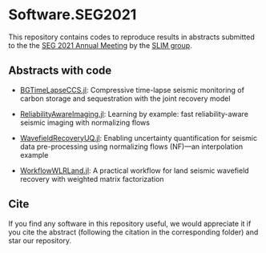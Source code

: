 # Software.SEG2021


This repository contains codes to reproduce results in abstracts submitted to the the [SEG 2021 Annual Meeting](https://seg.org/AM/) by the [SLIM group](https://slim.gatech.edu/).

## Abstracts with code

* [BGTimeLapseCCS.jl](https://github.com/slimgroup/Software.SEG2021/tree/main/BGTimeLapseCCS.jl):
Compressive time-lapse seismic monitoring of carbon storage and sequestration with the joint recovery model

* [ReliabilityAwareImaging.jl](https://github.com/slimgroup/Software.SEG2021/tree/main/ReliabilityAwareImaging.jl):
Learning by example: fast reliability-aware seismic imaging with normalizing flows

* [WavefieldRecoveryUQ.jl](https://github.com/slimgroup/Software.SEG2021/tree/main/WavefieldRecoveryUQ.jl):
Enabling uncertainty quantification for seismic data pre-processing using normalizing flows (NF)—an interpolation example

* [WorkflowWLRLand.jl](https://github.com/slimgroup/Software.SEG2021/tree/main/WorkflowWLRLand.jl):
A practical workflow for land seismic wavefield recovery with weighted matrix factorization

## Cite

If you find any software in this repository useful, we would appreciate it if you cite the abstract (following the citation in the corresponding folder) and star our repository.